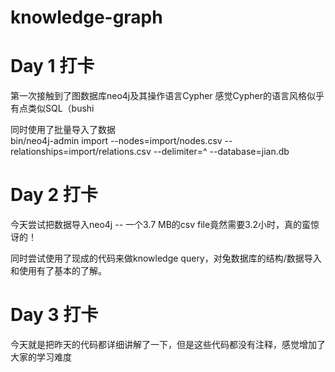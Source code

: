 # knowledge-graph

# Day 1 打卡
第一次接触到了图数据库neo4j及其操作语言Cypher
感觉Cypher的语言风格似乎有点类似SQL（bushi

同时使用了批量导入了数据 \
bin/neo4j-admin import --nodes=import/nodes.csv --relationships=import/relations.csv   --delimiter=^ --database=jian.db

# Day 2 打卡
今天尝试把数据导入neo4j -- 一个3.7 MB的csv file竟然需要3.2小时，真的蛮惊讶的！

同时尝试使用了现成的代码来做knowledge query，对兔数据库的结构/数据导入和使用有了基本的了解。

# Day 3 打卡
今天就是把昨天的代码都详细讲解了一下，但是这些代码都没有注释，感觉增加了
大家的学习难度
